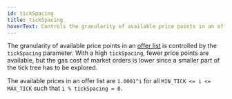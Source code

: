 ```yaml
---
id: tickSpacing
title: tickSpacing
hoverText: Controls the granularity of available price points in an offer list.
---
```


The granularity of available price points in an [offer list](../contracts/technical-references/taking-and-making-offers/offer-list.md) is controlled by the `tickSpacing` parameter. With a high `tickSpacing`, fewer price points are available, but the gas cost of market orders is lower since a smaller part of the tick tree has to be explored.

The available prices in an offer list are `1.0001^i` for all `MIN_TICK <= i <= MAX_TICK` such that `i % tickSpacing = 0`.
